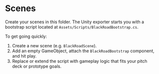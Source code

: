 # Scenes

Create your scenes in this folder. The Unity exporter starts you with a bootstrap script located at `Assets/Scripts/BlackRoadBootstrap.cs`.

To get going quickly:

1. Create a new scene (e.g. `BlackRoadScene`).
2. Add an empty GameObject, attach the `BlackRoadBootstrap` component, and hit play.
3. Replace or extend the script with gameplay logic that fits your pitch deck or prototype goals.
